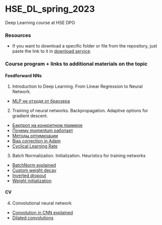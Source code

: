# HSE_DL_spring_2023
Deep Learning course at HSE DPO

### Resources
* If you want to download a specific folder or file from the repository, just paste the link to it in [download service](https://minhaskamal.github.io/DownGit/#/home?url=). 


### Course program + links to additional materials on the topic

#### Feedforward NNs
01. Introduction to Deep Learning. From Linear Regression to Neural Network. 
   - [MLP не отходя от браузера](http://playground.tensorflow.org/#activation=tanh&batchSize=10&dataset=circle&regDataset=reg-plane&learningRate=0.03&regularizationRate=0&noise=0&networkShape=4,2&seed=0.57027&showTestData=false&discretize=false&percTrainData=50&x=true&y=true&xTimesY=false&xSquared=false&ySquared=false&cosX=false&sinX=false&cosY=false&sinY=false&collectStats=false&problem=classification&initZero=false&hideText=false)
02. Training of neural networks. Backpropagation. Adaptive options for gradient descent.
   - [Бэкпроп на конкретном примере](http://www.habarov.spb.ru/lab_nnet/nn_js_lab/content/nn_js_backprop_2.html)
   - [Почему momentum работает](https://distill.pub/2017/momentum/)
   - [Методы оптимизации](https://habr.com/ru/post/318970/)
   - [Bias correction in Adam](https://www.youtube.com/watch?v=-0ZMU-gnm2g)
   - [Cyclical Learning Rate](https://medium.com/swlh/cyclical-learning-rates-the-ultimate-guide-for-setting-learning-rates-for-neural-networks-3104e906f0ae)   
03. Batch Normalization. Initialization. Heuristics for training networks
   - [BatchNorm explained](https://towardsdatascience.com/batch-normalization-in-3-levels-of-understanding-14c2da90a338)
   - [Custom weight decay](https://raberrytv.wordpress.com/2017/10/29/pytorch-weight-decay-made-easy/)
   - [Inverted dropout](https://www.coursera.org/lecture/deep-neural-network/dropout-regularization-eM33A)
   - [Weight initialization](https://www.deeplearningwizard.com/deep_learning/boosting_models_pytorch/weight_initialization_activation_functions/)
#### CV
04. Convolutional neural network
   - [Convolution in CNN explained](https://www.youtube.com/watch?v=KTB_OFoAQcc)
   - [Dilated convolutions](https://www.inference.vc/dilated-convolutions-and-kronecker-factorisation/)
